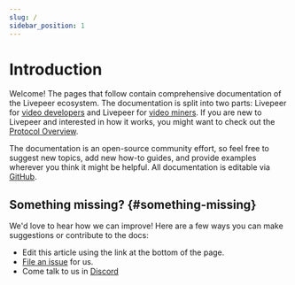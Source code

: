 ```yaml
---
slug: /
sidebar_position: 1
---
```


# Introduction

Welcome! The pages that follow contain comprehensive documentation of the
Livepeer ecosystem. The documentation is split into two parts: Livepeer for
[video developers](/docs/video-developers/overview) and Livepeer for
[video miners](/docs/video-miners/overview). If you are new to Livepeer and
interested in how it works, you might want to check out the
[Protocol Overview](/docs/protocol/core-concepts/overview).

The documentation is an open-source community effort, so feel free to suggest
new topics, add new how-to guides, and provide examples wherever you think it
might be helpful. All documentation is editable via
[GitHub](https://github.com/livepeer/livepeer-org/tree/master/docs).

## Something missing? {#something-missing}

We'd love to hear how we can improve! Here are a few ways you can make suggestions or contribute to the docs:

-   Edit this article using the link at the bottom of the page.
-  [File an issue](https://github.com/livepeer/docs) for us.
-   Come talk to us in [Discord](https://discord.gg/uaPhtyrWsF)